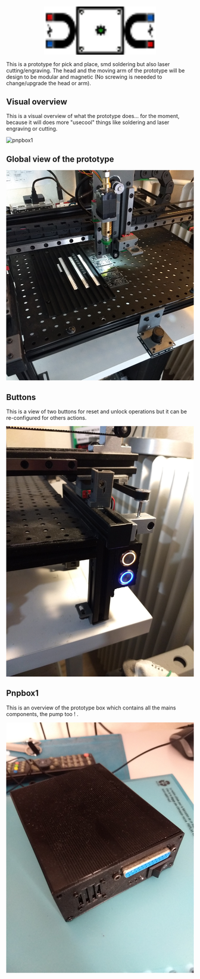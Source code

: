 <p align="center">
 <img width="300" src="/images/magnetCnC.png" alt="MagnetCnC3">
</p>





This is a prototype for pick and place, smd soldering but also laser cutting/engraving.
The head and the moving arm of the prototype will be design to be modular and magnetic (No screwing is neeeded to change/upgrade the head or arm).

## Visual overview
This is a visual overview of what the prototype does... for the moment, because it will does more "usecool" things like soldering and laser engraving or cutting.

![pnpbox1](images/visual_overview.gif)

## Global view of the prototype

![](images/global_view.jpg)

## Buttons
This is a view of two buttons for reset and unlock operations but it can be re-configured for others actions.

![](images/buttons.jpg)

## Pnpbox1 
This is an overview of the prototype box which contains all the mains components, the pump too ! .

![](images/pnpbox1.jpg)



